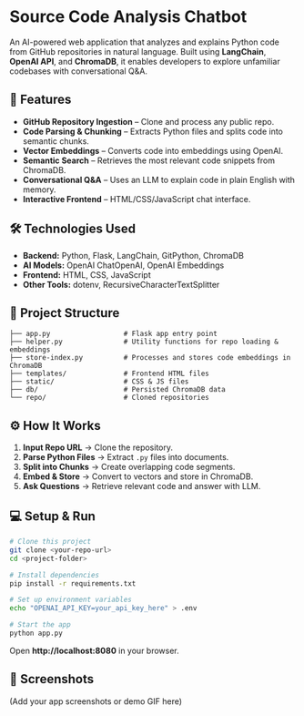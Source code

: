 # Source Code Analysis Chatbot

An AI-powered web application that analyzes and explains Python code from GitHub repositories in natural language. Built using **LangChain**, **OpenAI API**, and **ChromaDB**, it enables developers to explore unfamiliar codebases with conversational Q&A.

## 🚀 Features
- **GitHub Repository Ingestion** – Clone and process any public repo.
- **Code Parsing & Chunking** – Extracts Python files and splits code into semantic chunks.
- **Vector Embeddings** – Converts code into embeddings using OpenAI.
- **Semantic Search** – Retrieves the most relevant code snippets from ChromaDB.
- **Conversational Q&A** – Uses an LLM to explain code in plain English with memory.
- **Interactive Frontend** – HTML/CSS/JavaScript chat interface.

## 🛠️ Technologies Used
- **Backend:** Python, Flask, LangChain, GitPython, ChromaDB
- **AI Models:** OpenAI ChatOpenAI, OpenAI Embeddings
- **Frontend:** HTML, CSS, JavaScript
- **Other Tools:** dotenv, RecursiveCharacterTextSplitter

## 📂 Project Structure
```
├── app.py                  # Flask app entry point
├── helper.py               # Utility functions for repo loading & embeddings
├── store-index.py          # Processes and stores code embeddings in ChromaDB
├── templates/              # Frontend HTML files
├── static/                 # CSS & JS files
├── db/                     # Persisted ChromaDB data
└── repo/                   # Cloned repositories
```

## ⚙️ How It Works
1. **Input Repo URL** → Clone the repository.
2. **Parse Python Files** → Extract `.py` files into documents.
3. **Split into Chunks** → Create overlapping code segments.
4. **Embed & Store** → Convert to vectors and store in ChromaDB.
5. **Ask Questions** → Retrieve relevant code and answer with LLM.

## 💻 Setup & Run
```bash
# Clone this project
git clone <your-repo-url>
cd <project-folder>

# Install dependencies
pip install -r requirements.txt

# Set up environment variables
echo "OPENAI_API_KEY=your_api_key_here" > .env

# Start the app
python app.py
```
Open **http://localhost:8080** in your browser.

## 📸 Screenshots
(Add your app screenshots or demo GIF here)



